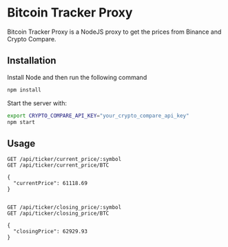 # Bitcoin Tracker Proxy

Bitcoin Tracker Proxy is a NodeJS proxy to get the prices from Binance and Crypto Compare.

## Installation

Install Node and then run the following command

```bash
npm install
```

Start the server with:

```bash
export CRYPTO_COMPARE_API_KEY="your_crypto_compare_api_key"
npm start
```

## Usage

```
GET /api/ticker/current_price/:symbol
GET /api/ticker/current_price/BTC

{
  "currentPrice": 61118.69
}


GET /api/ticker/closing_price/:symbol
GET /api/ticker/closing_price/BTC

{
  "closingPrice": 62929.93
}

```
